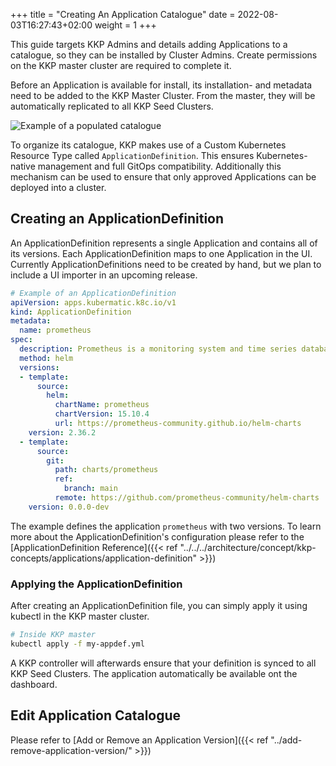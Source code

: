 +++
title = "Creating An Application Catalogue"
date =  2022-08-03T16:27:43+02:00
weight = 1
+++

This guide targets KKP Admins and details adding Applications to a catalogue, so they can be installed by Cluster Admins.
Create permissions on the KKP master cluster are required to complete it.

Before an Application is available for install, its installation- and metadata need to be added to the KKP Master Cluster. From the master, they will be automatically replicated to all KKP Seed Clusters.

![Example of a populated catalogue](/img/kubermatic/v2.22/applications/application-catalogue.png "Example of a populated catalogue")

To organize its catalogue, KKP makes use of a Custom Kubernetes Resource Type called `ApplicationDefinition`. This ensures Kubernetes-native management and full GitOps compatibility.
Additionally this mechanism can be used to ensure that only approved Applications can be deployed into a cluster.

## Creating an ApplicationDefinition

An ApplicationDefinition represents a single Application and contains all of its versions.
Each ApplicationDefinition maps to one Application in the UI.
Currently ApplicationDefinitions need to be created by hand, but we plan to include a UI importer in an upcoming release.

```yaml
# Example of an ApplicationDefinition
apiVersion: apps.kubermatic.k8c.io/v1
kind: ApplicationDefinition
metadata:
  name: prometheus
spec:
  description: Prometheus is a monitoring system and time series database.
  method: helm
  versions:
  - template:
      source:
        helm:
          chartName: prometheus
          chartVersion: 15.10.4
          url: https://prometheus-community.github.io/helm-charts
    version: 2.36.2
  - template:
      source:
        git:
          path: charts/prometheus
          ref:
            branch: main
          remote: https://github.com/prometheus-community/helm-charts
    version: 0.0.0-dev
```

The example defines the application `prometheus` with two versions. To learn more about the ApplicationDefinition's configuration please refer to the [ApplicationDefinition Reference]({{< ref "../../../architecture/concept/kkp-concepts/applications/application-definition" >}})

### Applying the ApplicationDefinition

After creating an ApplicationDefinition file, you can simply apply it using kubectl in the KKP master cluster.

```sh
# Inside KKP master
kubectl apply -f my-appdef.yml
```

A KKP controller will afterwards ensure that your definition is synced to all KKP Seed Clusters. The application automatically be available ont the dashboard.

## Edit Application Catalogue

Please refer to [Add or Remove an  Application Version]({{< ref "../add-remove-application-version/" >}})

